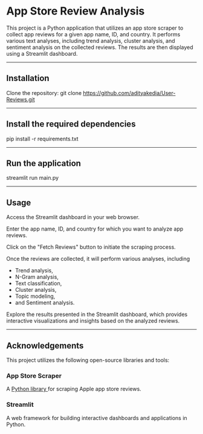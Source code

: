 # App Store Review Analysis
This project is a Python application that utilizes an app store scraper to collect app reviews for a given app name, ID, and country. It performs various text analyses, including trend analysis, cluster analysis, and sentiment analysis on the collected reviews. The results are then displayed using a Streamlit dashboard.

____
## Installation
Clone the repository:
git clone https://github.com/adityakedia/User-Reviews.git

____
## Install the required dependencies
pip install -r requirements.txt

____
## Run the application
streamlit run main.py

____
## Usage
Access the Streamlit dashboard in your web browser.

Enter the app name, ID, and country for which you want to analyze app reviews.

Click on the "Fetch Reviews" button to initiate the scraping process.

Once the reviews are collected, it will perform various analyses, including
 
- Trend analysis, 
- N-Gram analysis,
- Text classification,
- Cluster analysis, 
- Topic modeling,
- and Sentiment analysis.

Explore the results presented in the Streamlit dashboard, which provides interactive visualizations and insights based on the analyzed reviews.

____
## Acknowledgements
This project utilizes the following open-source libraries and tools:

### App Store Scraper
A [Python library ](https://github.com/cowboy-bebug/app-store-scraper)for scraping Apple app store reviews.

### Streamlit 
A web framework for building interactive dashboards and applications in Python.
